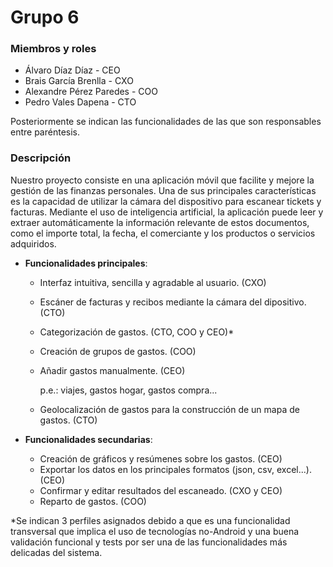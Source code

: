 # Grupo 6
### Miembros y roles

  - Álvaro Díaz Díaz - CEO
  - Brais García Brenlla - CXO
  - Alexandre Pérez Paredes - COO
  - Pedro Vales Dapena - CTO

  Posteriormente se indican las funcionalidades de las que son responsables entre paréntesis.

### Descripción
  
Nuestro proyecto consiste en una aplicación móvil que facilite y mejore la gestión de las finanzas personales. Una de sus principales características es la capacidad de utilizar la cámara del dispositivo para escanear tickets y facturas. Mediante el uso de inteligencia artificial, la aplicación puede leer y extraer automáticamente la información relevante de estos documentos, como el importe total, la fecha, el comerciante y los productos o servicios adquiridos.

- **Funcionalidades principales**:

  - Interfaz intuitiva, sencilla y agradable al usuario. (CXO)
  - Escáner de facturas y recibos mediante la cámara del dipositivo. (CTO)
  - Categorización de gastos. (CTO, COO y CEO)*
  - Creación de grupos de gastos. (COO)
  - Añadir gastos manualmente. (CEO)

    p.e.: viajes, gastos hogar, gastos compra...
  - Geolocalización de gastos para la construcción de un mapa de gastos. (CTO)

- **Funcionalidades secundarias**:

  - Creación de gráficos y resúmenes sobre los gastos. (CEO)
  - Exportar los datos en los principales formatos (json, csv, excel...). (CEO)
  - Confirmar y editar resultados del escaneado. (CXO y CEO)
  - Reparto de gastos. (COO)

*Se indican 3 perfiles asignados debido a que es una funcionalidad transversal que implica el uso de tecnologías no-Android y una buena validación funcional y tests por ser una de las funcionalidades más delicadas del sistema.
